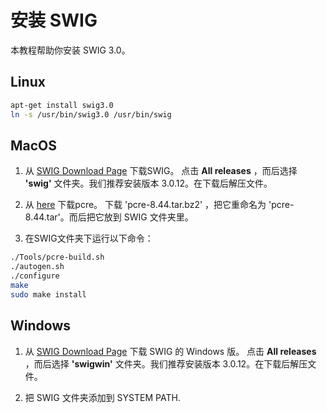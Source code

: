 # 安装 SWIG

本教程帮助你安装 SWIG 3.0。

## Linux

```bash
apt-get install swig3.0
ln -s /usr/bin/swig3.0 /usr/bin/swig
```

## MacOS

1. 从 [SWIG Download Page](http://www.swig.org/download.html) 下载SWIG。
点击 **All releases** ，而后选择 **'swig'** 文件夹。我们推荐安装版本 3.0.12。在下载后解压文件。


2. 从 [here](http://www.pcre.org) 下载pcre。
下载 'pcre-8.44.tar.bz2' ，把它重命名为 'pcre-8.44.tar'。而后把它放到 SWIG 文件夹里。

3. 在SWIG文件夹下运行以下命令：

```bash
./Tools/pcre-build.sh
./autogen.sh
./configure
make
sudo make install
```

## Windows

1.  从 [SWIG Download Page](http://www.swig.org/download.html) 下载 SWIG 的 Windows 版。
点击 **All releases** ，而后选择 **'swigwin'** 文件夹。我们推荐安装版本 3.0.12。在下载后解压文件。

2. 把 SWIG 文件夹添加到 SYSTEM PATH.

